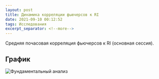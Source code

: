 ```yaml
---
layout: post
title: Динамика корреляции фьючерсов к RI
date: 2021-09-10 00:12:52
tags: Исследования
excerpt_separator: <!--more-->
---
```


Средняя почасовая корреляция фьючерсов к RI (основная сессия).

<!--more-->
## График
<img src="https://ragve.ru/images/corrf_ri.png" alt="Фундаментальный анализ">



